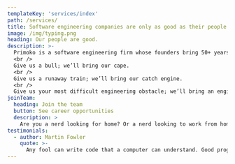 ```yaml
---
templateKey: 'services/index'
path: /services/
title: Software engineering companies are only as good as their people.
image: /img/typing.png
heading: Our people are good.
description: >-
  Primoko is a software engineering firm whose founders bring 50+ years of software engineering experience to the table to tackle your most challenging engineering projects.
  <br />
  Give us a bull; we’ll bring our cape.
  <br />
  Give us a runaway train; we’ll bring our catch engine.
  <br />
  Give us your most difficult engineering obstacle; we’ll bring an engineering expert with the skills and tools to face it.
joinTeam:
  heading: Join the team
  button: See career opportunities
  description: >
    Are you a nerd looking for home? Or a nerd looking to work from home? Checkout our current opportunities.
testimonials:
  - author: Martin Fowler
    quote: >-
      Any fool can write code that a computer can understand. Good programmers write code that humans can understand.
---
```

